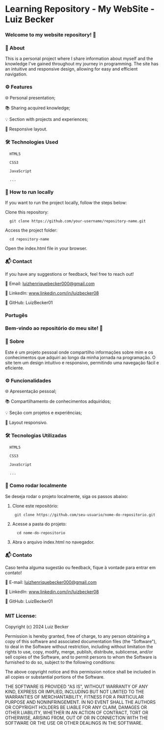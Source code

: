 # Learning Repository - My WebSite - Luiz Becker

### Welcome to my website repository! 🚀
### 📖 About
This is a personal project where I share information about myself and the knowledge I've gained throughout my journey in programming. The site has an intuitive and responsive design, allowing for easy and efficient navigation.

### ⚙️ Features
🌐 Personal presentation;

📚 Sharing acquired knowledge;

💡 Section with projects and experiences;

📱 Responsive layout.

### 🛠 Technologies Used
      HTML5

      CSS3

      JavaScript

      ...

### 📂 How to run locally
If you want to run the project locally, follow the steps below:

Clone this repository:

      git clone https://github.com/your-username/repository-name.git
      
Access the project folder:

      cd repository-name
      
Open the index.html file in your browser.

### 📬 Contact
If you have any suggestions or feedback, feel free to reach out!

📧 Email: luizhenriquebecker000@gmail.com

🔗 LinkedIn: www.linkedin.com/in/luizbecker08

🐙 GitHub: LuizBecker01

### Portugês 

### Bem-vindo ao repositório do meu site! 🚀

### 📖 Sobre
Este é um projeto pessoal onde compartilho informações sobre mim e os conhecimentos que adquiri ao longo da minha jornada na programação. O site tem um design intuitivo e responsivo, permitindo uma navegação fácil e eficiente.

### ⚙️ Funcionalidades

   🌐 Apresentação pessoal;

   📚 Compartilhamento de conhecimentos adquiridos;

   💡 Seção com projetos e experiências;

   📱 Layout responsivo.

### 🛠 Tecnologias Utilizadas

      HTML5

      CSS3

      JavaScript

      ...

### 📂 Como rodar localmente

Se deseja rodar o projeto localmente, siga os passos abaixo:

 1. Clone este repositório:

         git clone https://github.com/seu-usuario/nome-do-repositorio.git

2. Acesse a pasta do projeto:

         cd nome-do-repositorio

3. Abra o arquivo index.html no navegador.

### 📬 Contato

Caso tenha alguma sugestão ou feedback, fique à vontade para entrar em contato!

📧 E-mail: luizhenriquebecker000@gmail.com

🔗 LinkedIn: www.linkedin.com/in/luizbecker08

🐙 GitHub: LuizBecker01

##

### MIT License:

Copyright (c) 2024 Luiz Becker

Permission is hereby granted, free of charge, to any person obtaining a copy
of this software and associated documentation files (the "Software"), to deal
in the Software without restriction, including without limitation the rights
to use, copy, modify, merge, publish, distribute, sublicense, and/or sell
copies of the Software, and to permit persons to whom the Software is
furnished to do so, subject to the following conditions:

The above copyright notice and this permission notice shall be included in all
copies or substantial portions of the Software.

THE SOFTWARE IS PROVIDED "AS IS", WITHOUT WARRANTY OF ANY KIND, EXPRESS OR
IMPLIED, INCLUDING BUT NOT LIMITED TO THE WARRANTIES OF MERCHANTABILITY,
FITNESS FOR A PARTICULAR PURPOSE AND NONINFRINGEMENT. IN NO EVENT SHALL THE
AUTHORS OR COPYRIGHT HOLDERS BE LIABLE FOR ANY CLAIM, DAMAGES OR OTHER
LIABILITY, WHETHER IN AN ACTION OF CONTRACT, TORT OR OTHERWISE, ARISING FROM,
OUT OF OR IN CONNECTION WITH THE SOFTWARE OR THE USE OR OTHER DEALINGS IN THE
SOFTWARE.
